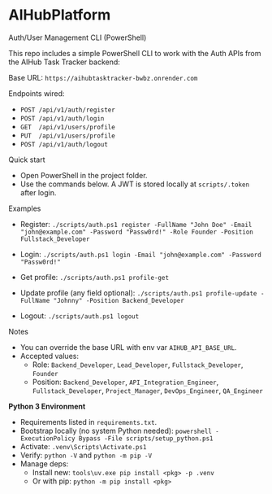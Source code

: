 # AIHubPlatform

Auth/User Management CLI (PowerShell)

This repo includes a simple PowerShell CLI to work with the Auth APIs from the AIHub Task Tracker backend:

Base URL: `https://aihubtasktracker-bwbz.onrender.com`

Endpoints wired:
- `POST /api/v1/auth/register`
- `POST /api/v1/auth/login`
- `GET  /api/v1/users/profile`
- `PUT  /api/v1/users/profile`
- `POST /api/v1/auth/logout`

Quick start
- Open PowerShell in the project folder.
- Use the commands below. A JWT is stored locally at `scripts/.token` after login.

Examples
- Register:
  `./scripts/auth.ps1 register -FullName "John Doe" -Email "john@example.com" -Password "Passw0rd!" -Role Founder -Position Fullstack_Developer`

- Login:
  `./scripts/auth.ps1 login -Email "john@example.com" -Password "Passw0rd!"`

- Get profile:
  `./scripts/auth.ps1 profile-get`

- Update profile (any field optional):
  `./scripts/auth.ps1 profile-update -FullName "Johnny" -Position Backend_Developer`

- Logout:
  `./scripts/auth.ps1 logout`

Notes
- You can override the base URL with env var `AIHUB_API_BASE_URL`.
- Accepted values:
  - Role: `Backend_Developer`, `Lead_Developer`, `Fullstack_Developer`, `Founder`
  - Position: `Backend_Developer`, `API_Integration_Engineer`, `Fullstack_Developer`, `Project_Manager`, `DevOps_Engineer`, `QA_Engineer`

**Python 3 Environment**
- Requirements listed in `requirements.txt`.
- Bootstrap locally (no system Python needed):
  `powershell -ExecutionPolicy Bypass -File scripts/setup_python.ps1`
- Activate: `.venv\Scripts\Activate.ps1`
- Verify: `python -V` and `python -m pip -V`
- Manage deps:
  - Install new: `tools\uv.exe pip install <pkg> -p .venv`
  - Or with pip: `python -m pip install <pkg>`
